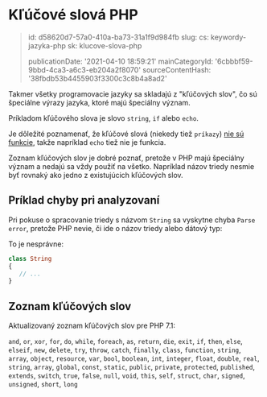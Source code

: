 Kľúčové slová PHP
=================

> id: d58620d7-57a0-410a-ba73-31a1f9d984fb
> slug:
> 	cs: keywordy-jazyka-php
> 	sk: klucove-slova-php
> 
> publicationDate: '2021-04-10 18:59:21'
> mainCategoryId: '6cbbbf59-9bbd-4ca3-a6c3-eb204a2f8070'
> sourceContentHash: '38fbdb53b4455903f3300c3c8b4a8ad2'

Takmer všetky programovacie jazyky sa skladajú z "kľúčových slov", čo sú špeciálne výrazy jazyka, ktoré majú špeciálny význam.

Príkladom kľúčového slova je slovo `string`, `if` alebo `echo`.

Je dôležité poznamenať, že kľúčové slová (niekedy tiež `príkazy`) <a href="/príkazy-a-funkcie">nie sú funkcie</a>, takže napríklad `echo` tiež nie je funkcia.

Zoznam kľúčových slov je dobré poznať, pretože v PHP majú špeciálny význam a nedajú sa vždy použiť na všetko. Napríklad názov triedy nesmie byť rovnaký ako jedno z existujúcich kľúčových slov.

Príklad chyby pri analyzovaní
-------------------

Pri pokuse o spracovanie triedy s názvom `String` sa vyskytne chyba `Parse error`, pretože PHP nevie, či ide o názov triedy alebo dátový typ:

To je nesprávne:

```php
class String
{
   // ...
}
```

Zoznam kľúčových slov
-------------------

Aktualizovaný zoznam kľúčových slov pre PHP 7.1:

`and`, `or`, `xor`, `for`, `do`, `while`, `foreach`, `as`, `return`, `die`, `exit`, `if`, `then`, `else`, `elseif`, `new`, `delete`, `try`, `throw`, `catch`, `finally`, `class`, `function`, `string`, `array`, `object`, `resource`, `var`, `bool`, `boolean`, `int`, `integer`, `float`, `double`, `real`, `string`, `array`, `global`, `const`, `static`, `public`, `private`, `protected`, `published`, `extends`, `switch`, `true`, `false`, `null`, `void`, `this`, `self`, `struct`, `char`, `signed`, `unsigned`, `short`, `long`
